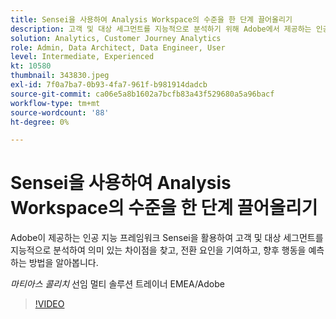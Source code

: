 ```yaml
---
title: Sensei을 사용하여 Analysis Workspace의 수준을 한 단계 끌어올리기
description: 고객 및 대상 세그먼트를 지능적으로 분석하기 위해 Adobe에서 제공하는 인공 지능 프레임워크인 Sensei을 활용하는 방법에 대해 알아보십시오(설명은 60~160자 사이여야 함).
solution: Analytics, Customer Journey Analytics
role: Admin, Data Architect, Data Engineer, User
level: Intermediate, Experienced
kt: 10580
thumbnail: 343830.jpeg
exl-id: 7f0a7ba7-0b93-4fa7-961f-b981914dadcb
source-git-commit: ca06e5a8b1602a7bcfb83a43f529680a5a96bacf
workflow-type: tm+mt
source-wordcount: '88'
ht-degree: 0%

---
```


# Sensei을 사용하여 Analysis Workspace의 수준을 한 단계 끌어올리기

Adobe이 제공하는 인공 지능 프레임워크 Sensei을 활용하여 고객 및 대상 세그먼트를 지능적으로 분석하여 의미 있는 차이점을 찾고, 전환 요인을 기여하고, 향후 행동을 예측하는 방법을 알아봅니다.

*마티아스 콜리치* 선임 멀티 솔루션 트레이너 EMEA/Adobe

>[!VIDEO](https://video.tv.adobe.com/v/343830/?quality=12&learn=on)
